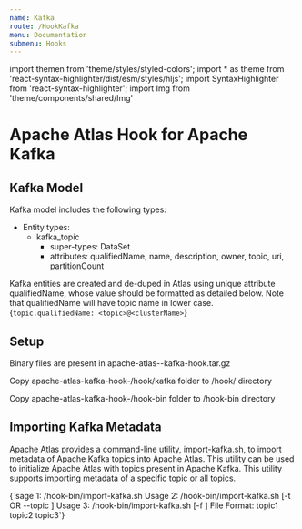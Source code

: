 ```yaml
---
name: Kafka
route: /HookKafka
menu: Documentation
submenu: Hooks
---
```


import  themen  from 'theme/styles/styled-colors';
import  * as theme  from 'react-syntax-highlighter/dist/esm/styles/hljs';
import SyntaxHighlighter from 'react-syntax-highlighter';
import Img from 'theme/components/shared/Img'


# Apache Atlas Hook for Apache Kafka

## Kafka Model
Kafka model includes the following types:
   * Entity types:
      * kafka_topic
         * super-types: DataSet
         * attributes: qualifiedName, name, description, owner, topic, uri, partitionCount

Kafka entities are created and de-duped in Atlas using unique attribute qualifiedName, whose value should be formatted as detailed below.
Note that qualifiedName will have topic name in lower case.
<SyntaxHighlighter wrapLines={true} language="shell" style={theme.dark}>
   {`topic.qualifiedName: <topic>@<clusterName>`}
</SyntaxHighlighter>


## Setup
Binary files are present in apache-atlas-<release-version/>-kafka-hook.tar.gz

Copy apache-atlas-kafka-hook-<release-version/>/hook/kafka folder to <atlas package/>/hook/    directory

Copy apache-atlas-kafka-hook-<release-version/>/hook-bin folder to  <atlas package/>/hook-bin directory

## Importing Kafka Metadata
Apache Atlas provides a command-line utility, import-kafka.sh, to import metadata of Apache Kafka topics into Apache Atlas.
This utility can be used to initialize Apache Atlas with topics present in Apache Kafka.
This utility supports importing metadata of a specific topic or all topics.

<SyntaxHighlighter wrapLines={true} language="shell" style={theme.dark}>
{`sage 1: <atlas package>/hook-bin/import-kafka.sh
Usage 2: <atlas package>/hook-bin/import-kafka.sh [-t <topic prefix> OR --topic <topic prefix>]
Usage 3: <atlas package>/hook-bin/import-kafka.sh [-f <filename>]
         File Format:
            topic1
            topic2
            topic3`}
</SyntaxHighlighter>
